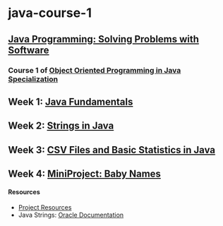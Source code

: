 # java-course-1

## [Java Programming: Solving Problems with Software](https://www.coursera.org/learn/java-programming/home/welcome)

### Course 1 of [Object Oriented Programming in Java Specialization](https://www.coursera.org/specializations/object-oriented-programming)


## Week 1: [Java Fundamentals](https://github.com/sajalcody/java-course-1/tree/master/Week1#week-1-java-fundamentals)
## Week 2: [Strings in Java](https://github.com/sajalcody/java-course-1/tree/master/Week2#week-2)
## Week 3: [CSV Files and Basic Statistics in Java](https://github.com/sajalcody/java-course-1/tree/master/Week3#week-3-csv-files-and-basic-statistics-in-java)
## Week 4: [MiniProject: Baby Names](https://github.com/sajalcody/java-course-1/tree/master/Week4#week-4-miniproject-baby-names)

#### Resources

- [Project Resources](https://www.dukelearntoprogram.com/course2/)
- Java Strings: [Oracle Documentation](https://docs.oracle.com/javase/7/docs/api/java/lang/String.html)
